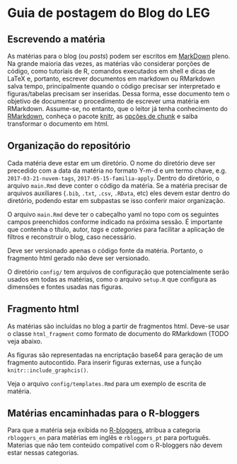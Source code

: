 # Guia de postagem do Blog do LEG

## Escrevendo a matéria

As matérias para o blog (ou *posts*) podem ser escritos em [MarkDown][]
pleno.  Na grande maioria das vezes, as matérias vão considerar porções
de código, como tutoriais de R, comandos executados em shell e dicas de
LaTeX e, portanto, escrever documentos em markdown ou RMarkdown salva
tempo, principalmente quando o código precisar ser interpretado e
figuras/tabelas precisam ser inseridas.  Dessa forma, esse documento tem
o objetivo de documentar o procedimento de escrever uma matéria em
RMarkdown.  Assume-se, no entanto, que o leitor já tenha conhecimento do
[RMarkdown][], conheça o pacote [knitr][], as [opções de chunk][] e
saiba transformar o documento em html.

## Organização do repositório

Cada matéria deve estar em um diretório.  O nome do diretório deve ser
precedido com a data da matéria no formato Y-m-d e um termo chave,
e.g. `2017-03-21-nuvem-tags`, `2017-05-15-familia-apply`.  Dentro do
diretório, o arquivo `main.Rmd` deve conter o código da matéria.  Se a
matéria precisar de arquivos auxiliares (`.bib`, `.txt`, `.csv`,
`.RData`, etc) eles devem estar dentro do diretório, podendo estar em
subpastas se isso conferir maior organização.

O arquivo `main.Rmd` deve ter o cabeçalho yaml no topo com os seguintes
campos preenchidos conforme indicado na próxima sessão. É importante que
contenha o título, autor, *tags* e *categories* para facilitar a
aplicação de filtros e reconstruir o blog, caso necessário.

Deve ser versionado apenas o código fonte da matéria.  Portanto, o
fragmento html gerado não deve ser versionado.

O diretório `config/` tem arquivos de configuração que potencialmente
serão usados em todas as matérias, como o arquivo `setup.R` que
configura as dimensões e fontes usadas nas figuras.

## Fragmento html

As matérias são incluídas no blog a partir de fragmentos html.  Deve-se
usar o classe `html_fragment` como formato de documento do RMarkdown
(TODO veja abaixo.

As figuras são representadas na encriptação base64 para geração de um
fragmento autocontido.  Para inserir figuras externas, use a função
`knitr::include_graphcis()`.

Veja o arquivo `config/templates.Rmd` para um exemplo de escrita de
matéria.

## Matérias encaminhadas para o R-bloggers

Para que a matéria seja exibida no [R-bloggers][], atribua a categoria
`rbloggers_en` para matérias em inglês e `rbloggers_pt` para português.
Materias que não tem conteúdo compatível com o R-bloggers não devem
estar nessas categorias.

<!------------------------------------------- -->

[MarkDown]: http://lifehacker.com/5943320/what-is-markdown-and-why-is-it-better-for-my-to-do-lists-and-notes
[knitr]: http://yihui.name/knitr/
[opções de chunk]: http://yihui.name/knitr/options/#chunk_options
[Rmarkdown]: http://kbroman.org/knitr_knutshell/pages/Rmarkdown.html
[opções do pacote]: http://yihui.name/knitr/options/#package_options
[base64]: http://davidbcalhoun.com/2011/when-to-base64-encode-images-and-when-not-to/
[R-bloggers]: http://www.r-bloggers.com/

